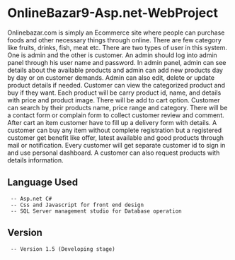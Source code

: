 # OnlineBazar9-Asp.net-WebProject
  Onlinebazar.com is simply an Ecommerce site where people can purchase foods and other necessary things through online. There are few category like fruits, drinks, fish, meat etc. There are two types of user in this system. One is admin and the other is customer. An admin should log into admin panel through his user name and password. In admin panel, admin can see details about the available products and admin can add new products day by day or on customer demands. Admin can also edit, delete or update product details if needed. Customer can view the categorized product and buy if they want. Each product will be carry product id, name, and details with price and product image. There will be add to cart option. Customer can search by their products name, price range and category. There will be a contact form or complain form to collect customer review and comment. After cart an item customer have to fill up a delivery form with details. A customer can buy any item without complete registration but a registered customer get benefit like offer, latest available and good products through mail or notification. Every customer will get separate customer id to sign in and use personal dashboard. A customer can also request products with details information.     
## Language Used
     -- Asp.net C#
     -- Css and Javascript for front end design
     -- SQL Server management studio for Database operation

## Version
     -- Version 1.5 (Developing stage)
